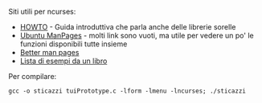 Siti utili per ncurses:
-  [HOWTO](https://tldp.org/HOWTO/NCURSES-Programming-HOWTO/index.html) - Guida introduttiva che parla anche delle librerie sorelle
- [Ubuntu ManPages](https://manpages.ubuntu.com/manpages/focal/en/man3/ncurses.3ncurses.html) - molti link sono vuoti, ma utile per vedere un po' le funzioni disponibili tutte insieme
- [Better man pages](https://invisible-island.net/ncurses/man/)
- [Lista di esempi da un libro](https://github.com/wkoszek/ncurses_guide/tree/master/book)

Per compilare:
```
gcc -o sticazzi tuiPrototype.c -lform -lmenu -lncurses; ./sticazzi
```
